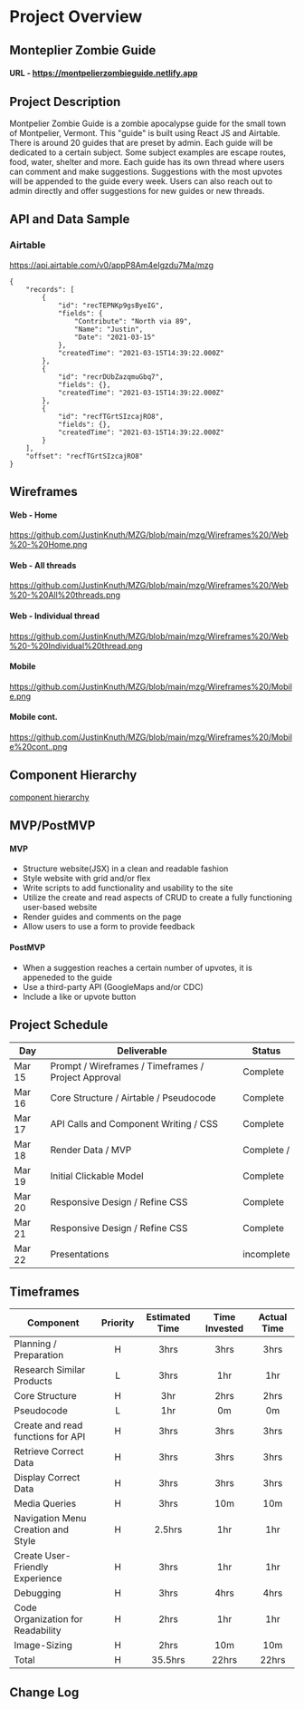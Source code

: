 # Project Overview

## Monteplier Zombie Guide

#### URL - https://montpelierzombieguide.netlify.app

## Project Description

Montpelier Zombie Guide is a zombie apocalypse guide for the small town of Montpelier, Vermont. This "guide" is built using React JS and Airtable. There is around 20 guides that are preset by admin. Each guide will be dedicated to a certain subject. Some subject examples are escape routes, food, water, shelter and more. Each guide has its own thread where users can comment and make suggestions. Suggestions with the most upvotes will be appended to the guide every week. Users can also reach out to admin directly and offer suggestions for new guides or new threads.


## API and Data Sample

### Airtable

https://api.airtable.com/v0/appP8Am4eIgzdu7Ma/mzg



```
{
    "records": [
        {
            "id": "recTEPNKp9gsByeIG",
            "fields": {
                "Contribute": "North via 89",
                "Name": "Justin",
                "Date": "2021-03-15"
            },
            "createdTime": "2021-03-15T14:39:22.000Z"
        },
        {
            "id": "recrDUbZazqmuGbq7",
            "fields": {},
            "createdTime": "2021-03-15T14:39:22.000Z"
        },
        {
            "id": "recfTGrtSIzcajRO8",
            "fields": {},
            "createdTime": "2021-03-15T14:39:22.000Z"
        }
    ],
    "offset": "recfTGrtSIzcajRO8"
}
```        
        
        


## Wireframes


#### Web - Home
https://github.com/JustinKnuth/MZG/blob/main/mzg/Wireframes%20/Web%20-%20Home.png

#### Web - All threads
https://github.com/JustinKnuth/MZG/blob/main/mzg/Wireframes%20/Web%20-%20All%20threads.png

#### Web - Individual thread
https://github.com/JustinKnuth/MZG/blob/main/mzg/Wireframes%20/Web%20-%20Individual%20thread.png

#### Mobile 
https://github.com/JustinKnuth/MZG/blob/main/mzg/Wireframes%20/Mobile.png

#### Mobile cont.
https://github.com/JustinKnuth/MZG/blob/main/mzg/Wireframes%20/Mobile%20cont..png




## Component Hierarchy 

[component hierarchy](/wireframes/hierarchy.png) 



## MVP/PostMVP


#### MVP 
- Structure website(JSX) in a clean and readable fashion
- Style website with grid and/or flex
- Write scripts to add functionality and usability to the site
- Utilize the create and read aspects of CRUD to create a fully functioning user-based website 
- Render guides and comments on the page
- Allow users to use a form to provide feedback 



#### PostMVP  


- When a suggestion reaches a certain number of upvotes, it is appeneded to the guide
- Use a third-party API (GoogleMaps and/or CDC)
- Include a like or upvote button


## Project Schedule


|  Day | Deliverable | Status
|---|---| ---|
|Mar 15| Prompt / Wireframes / Timeframes / Project Approval | Complete
|Mar 16| Core Structure / Airtable / Pseudocode | Complete
|Mar 17| API Calls and Component Writing / CSS | Complete
|Mar 18| Render Data / MVP | Complete /
|Mar 19| Initial Clickable Model  | Complete
|Mar 20| Responsive Design / Refine CSS | Complete
|Mar 21| Responsive Design / Refine CSS | Complete
|Mar 22| Presentations | incomplete



## Timeframes


| Component | Priority | Estimated Time | Time Invested | Actual Time |
| --- | :---: |  :---: | :---: | :---: |
| Planning / Preparation  | H | 3hrs| 3hrs | 3hrs |
| Research Similar Products | L | 3hrs | 1hr | 1hr |
| Core Structure  | H | 3hr | 2hrs | 2hrs |
| Pseudocode  | L | 1hr | 0m | 0m |
| Create and read functions for API  | H | 3hrs | 3hrs | 3hrs |
| Retrieve Correct Data  | H | 3hrs | 3hrs | 3hrs |
| Display Correct Data | H | 3hrs | 3hrs | 3hrs |
| Media Queries | H | 3hrs | 10m | 10m |
| Navigation Menu Creation and Style | H | 2.5hrs | 1hr | 1hr |
| Create User-Friendly Experience | H | 3hrs | 1hr | 1hr |
| Debugging | H | 3hrs | 4hrs | 4hrs |
| Code Organization for Readability | H | 2hrs | 1hr | 1hr
| Image-Sizing | H | 2hrs | 10m | 10m |
| Total | H | 35.5hrs | 22hrs | 22hrs |





        



## Change Log
